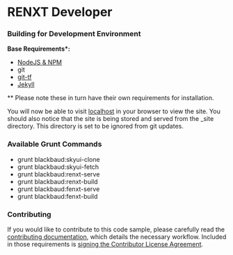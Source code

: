 RENXT Developer
=============================


### Building for Development Environment

<strong>Base Requirements*:</strong>

- [NodeJS & NPM][node]
- git
- [git-tf][git-tf]
- [Jekyll][jekyll]
 
** Please note these in turn have their own requirements for installation.

You will now be able to visit [localhost] in your browser to view the site.  You should also notice that the site is being stored and served from the _site directory.  This directory is set to be ignored from git updates.

### Available Grunt Commands

- grunt blackbaud:skyui-clone
- grunt blackbaud:skyui-fetch
- grunt blackbaud:renxt-serve
- grunt blackbaud:renxt-build
- grunt blackbaud:fenxt-serve
- grunt blackbaud:fenxt-build

### Contributing 

If you would like to contribute to this code sample, please carefully read the [contributing documentation][contributing], which details the necessary workflow.  Included in those requirements is [signing the Contributor License Agreement][cla].

[node]: http://nodejs.org
[git-tf]: http://gittf.codeplex.com
[jekyll]: http://jekyllrb.com
[localhost]: http://localhost:4000/
[contributing]: https://github.com/blackbaud-community/Blackbaud-CRM/blob/master/CONTRIBUTING.md
[cla]: http://developer.blackbaud.com/cla
